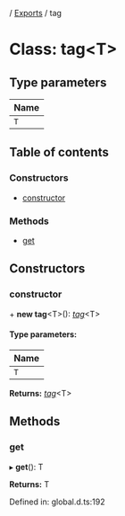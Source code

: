 [](../README.md) / [Exports](../modules.md) / tag

# Class: tag<T\>

## Type parameters

Name |
:------ |
`T` |

## Table of contents

### Constructors

- [constructor](tag.md#constructor)

### Methods

- [get](tag.md#get)

## Constructors

### constructor

\+ **new tag**<T\>(): [*tag*](tag.md)<T\>

#### Type parameters:

Name |
:------ |
`T` |

**Returns:** [*tag*](tag.md)<T\>

## Methods

### get

▸ **get**(): T

**Returns:** T

Defined in: global.d.ts:192

